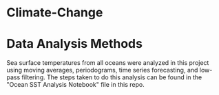 # Climate-Change

# Data Analysis Methods

Sea surface temperatures from all oceans were analyzed in this project using moving averages, periodograms, time series forecasting, and low-pass filtering. The steps taken to do this analysis can be found in the "Ocean SST Analysis Notebook" file in this repo.
